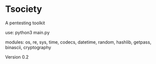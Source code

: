 # Tsociety
A pentesting toolkit

use: python3 main.py

modules:
os,
re,
sys,
time,
codecs,
datetime,
random,
hashlib,
getpass,
binascii,
cryptography



Version 0.2
